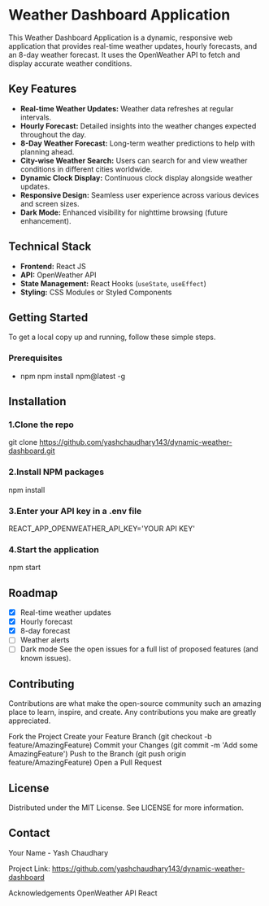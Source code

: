 # Weather Dashboard Application

This Weather Dashboard Application is a dynamic, responsive web application that provides real-time weather updates, hourly forecasts, and an 8-day weather forecast. It uses the OpenWeather API to fetch and display accurate weather conditions.

## Key Features

- **Real-time Weather Updates:** Weather data refreshes at regular intervals.
- **Hourly Forecast:** Detailed insights into the weather changes expected throughout the day.
- **8-Day Weather Forecast:** Long-term weather predictions to help with planning ahead.
- **City-wise Weather Search:** Users can search for and view weather conditions in different cities worldwide.
- **Dynamic Clock Display:** Continuous clock display alongside weather updates.
- **Responsive Design:** Seamless user experience across various devices and screen sizes.
- **Dark Mode:** Enhanced visibility for nighttime browsing (future enhancement).

## Technical Stack

- **Frontend:** React JS
- **API:** OpenWeather API
- **State Management:** React Hooks (`useState`, `useEffect`)
- **Styling:** CSS Modules or Styled Components

## Getting Started

To get a local copy up and running, follow these simple steps.

### Prerequisites

- npm
  npm install npm@latest -g
## Installation
### 1.Clone the repo
git clone https://github.com/yashchaudhary143/dynamic-weather-dashboard.git
### 2.Install NPM packages
npm install
### 3.Enter your API key in a .env file
REACT_APP_OPENWEATHER_API_KEY='YOUR API KEY'
### 4.Start the application
npm start

## Roadmap
 - [x] Real-time weather updates
 - [x] Hourly forecast
 - [x] 8-day forecast
 - [ ] Weather alerts
 - [ ] Dark mode
See the open issues for a full list of proposed features (and known issues).

## Contributing
Contributions are what make the open-source community such an amazing place to learn, inspire, and create. Any contributions you make are greatly appreciated.

Fork the Project
Create your Feature Branch (git checkout -b feature/AmazingFeature)
Commit your Changes (git commit -m 'Add some AmazingFeature')
Push to the Branch (git push origin feature/AmazingFeature)
Open a Pull Request
## License
Distributed under the MIT License. See LICENSE for more information.

## Contact
Your Name - Yash Chaudhary

Project Link: https://github.com/yashchaudhary143/dynamic-weather-dashboard

Acknowledgements
OpenWeather API
React
